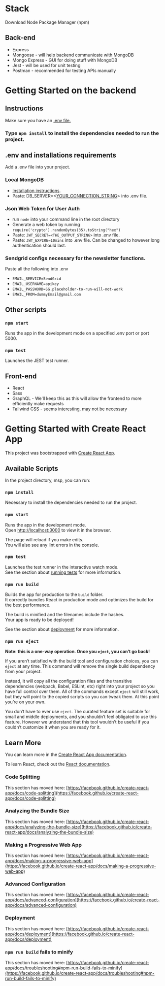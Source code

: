 # Stack
Download Node Package Manager (npm)

## Back-end
* Express
* Mongoose - will help backend communicate with MongoDB 
* Mongo Express - GUI for doing stuff with MongoDB
* Jest - will be used for unit testing
* Postman - recommended for testing APIs manually

# Getting Started on the backend

## Instructions
Make sure you have an [.env file.](https://nodejs.dev/learn/how-to-read-environment-variables-from-nodejs)

### Type `npm install` to install the dependencies needed to run the project.

## .env and installations requirements
Add a .env file into your project.

### Local MongoDB 
* [Installation instructions](https://www.mongodb.com/docs/manual/administration/install-community/).
* Paste: DB_SERVER=<[YOUR_CONNECTION_STRING](https://www.mongodb.com/docs/manual/reference/connection-string/)> into .env file.

### Json Web Token for User Auth
* run `node` into your command line in the root directory
* Generate a web token by running `require('crypto').randomBytes(35).toString("hex")`
* Paste: `JWT_SECRET=<THE_OUTPUT_STRING>` into .env file.
* Paste: `JWT_EXPIRE=10mins` into .env file. Can be changed to however long authentication should last. 

### Sendgrid configs necessary for the newsletter functions.

Paste all the following into .env
* `EMAIL_SERVICE=SendGrid`
* `EMAIL_USERNAME=apikey`
* `EMAIL_PASSWORD=SG.placeholder-to-run-will-not-work`
* `EMAIL_FROM=dummyEmail@gmail.com`

## Other scripts

### `npm start`

Runs the app in the development mode on a specified .env port or port 5000.

### `npm test`

Launches the JEST test runner.


## Front-end
* React 
* Sass
* GraphQL - We'll keep this as this will allow the frontend to more efficiently make requests
* Tailwind CSS - seems interesting, may not be necessary


# Getting Started with Create React App

This project was bootstrapped with [Create React App](https://github.com/facebook/create-react-app).

## Available Scripts

In the project directory, msp, you can run:

### `npm install`

Necessary to install the dependencies needed to run the project.

### `npm start`

Runs the app in the development mode.\
Open [http://localhost:3000](http://localhost:3000) to view it in the browser.

The page will reload if you make edits.\
You will also see any lint errors in the console.

### `npm test`

Launches the test runner in the interactive watch mode.\
See the section about [running tests](https://facebook.github.io/create-react-app/docs/running-tests) for more information.

### `npm run build`

Builds the app for production to the `build` folder.\
It correctly bundles React in production mode and optimizes the build for the best performance.

The build is minified and the filenames include the hashes.\
Your app is ready to be deployed!

See the section about [deployment](https://facebook.github.io/create-react-app/docs/deployment) for more information.

### `npm run eject`

**Note: this is a one-way operation. Once you `eject`, you can’t go back!**

If you aren’t satisfied with the build tool and configuration choices, you can `eject` at any time. This command will remove the single build dependency from your project.

Instead, it will copy all the configuration files and the transitive dependencies (webpack, Babel, ESLint, etc) right into your project so you have full control over them. All of the commands except `eject` will still work, but they will point to the copied scripts so you can tweak them. At this point you’re on your own.

You don’t have to ever use `eject`. The curated feature set is suitable for small and middle deployments, and you shouldn’t feel obligated to use this feature. However we understand that this tool wouldn’t be useful if you couldn’t customize it when you are ready for it.

## Learn More

You can learn more in the [Create React App documentation](https://facebook.github.io/create-react-app/docs/getting-started).

To learn React, check out the [React documentation](https://reactjs.org/).

### Code Splitting

This section has moved here: [https://facebook.github.io/create-react-app/docs/code-splitting](https://facebook.github.io/create-react-app/docs/code-splitting)

### Analyzing the Bundle Size

This section has moved here: [https://facebook.github.io/create-react-app/docs/analyzing-the-bundle-size](https://facebook.github.io/create-react-app/docs/analyzing-the-bundle-size)

### Making a Progressive Web App

This section has moved here: [https://facebook.github.io/create-react-app/docs/making-a-progressive-web-app](https://facebook.github.io/create-react-app/docs/making-a-progressive-web-app)

### Advanced Configuration

This section has moved here: [https://facebook.github.io/create-react-app/docs/advanced-configuration](https://facebook.github.io/create-react-app/docs/advanced-configuration)

### Deployment

This section has moved here: [https://facebook.github.io/create-react-app/docs/deployment](https://facebook.github.io/create-react-app/docs/deployment)

### `npm run build` fails to minify

This section has moved here: [https://facebook.github.io/create-react-app/docs/troubleshooting#npm-run-build-fails-to-minify](https://facebook.github.io/create-react-app/docs/troubleshooting#npm-run-build-fails-to-minify)

